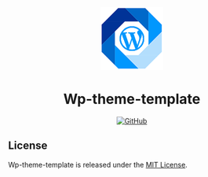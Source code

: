 <p align="center">
  <img src="./assets/logo.png" alt="wp-theme-template logo" width="128" height="128">
  <h1 align="center">Wp-theme-template</h1>
</p>
<p align="center">
    <a aria-label="License" href="https://github.com/UrijHoruzij/wp-theme-template/blob/master/LICENSE">
      <img alt="GitHub" src="https://img.shields.io/github/license/UrijHoruzij/wp-theme-template?color=fec057">
    </a>
  </p>

## License

Wp-theme-template is released under the [MIT License](https://github.com/UrijHoruzij/wp-theme-template/blob/master/LICENSE).
